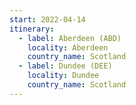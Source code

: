 ```yaml
---
start: 2022-04-14
itinerary:
  - label: Aberdeen (ABD)
    locality: Aberdeen
    country_name: Scotland
  - label: Dundee (DEE)
    locality: Dundee
    country_name: Scotland
---
```

